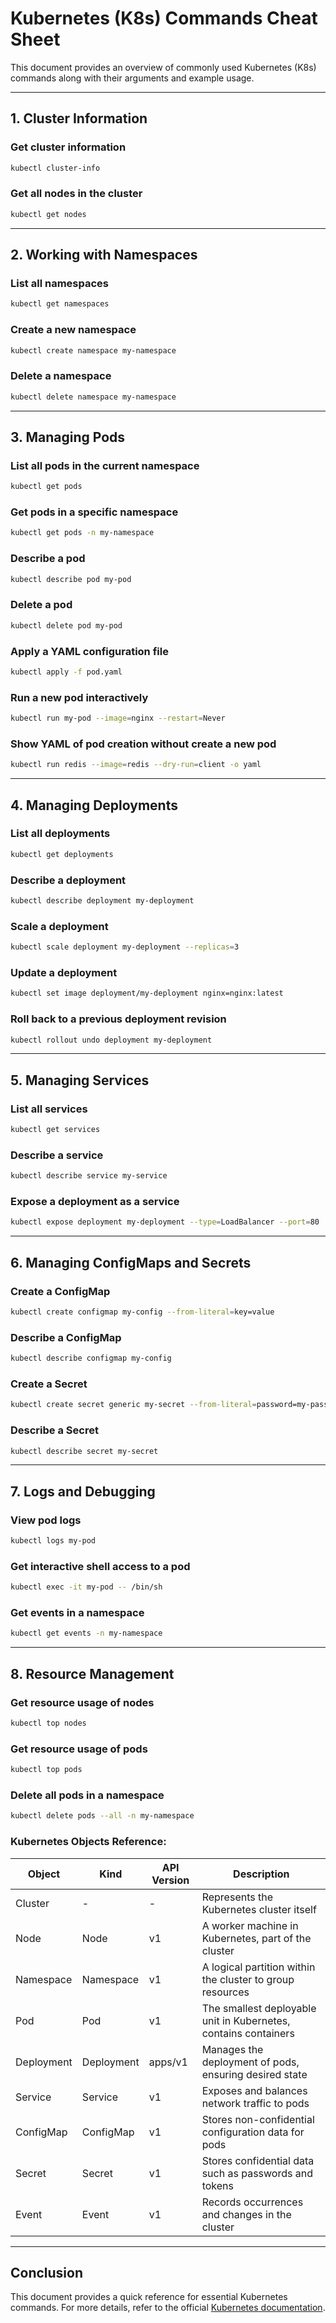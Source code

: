 # Kubernetes (K8s) Commands Cheat Sheet

This document provides an overview of commonly used Kubernetes (K8s) commands along with their arguments and example usage.

---
## 1. Cluster Information
### Get cluster information
```sh
kubectl cluster-info
```

### Get all nodes in the cluster
```sh
kubectl get nodes
```

---
## 2. Working with Namespaces
### List all namespaces
```sh
kubectl get namespaces
```

### Create a new namespace
```sh
kubectl create namespace my-namespace
```

### Delete a namespace
```sh
kubectl delete namespace my-namespace
```

---
## 3. Managing Pods
### List all pods in the current namespace
```sh
kubectl get pods
```

### Get pods in a specific namespace
```sh
kubectl get pods -n my-namespace
```

### Describe a pod
```sh
kubectl describe pod my-pod
```

### Delete a pod
```sh
kubectl delete pod my-pod
```

### Apply a YAML configuration file
```sh
kubectl apply -f pod.yaml
```

### Run a new pod interactively
```sh
kubectl run my-pod --image=nginx --restart=Never
```

### Show YAML of pod creation without create a new pod 
```sh
kubectl run redis --image=redis --dry-run=client -o yaml
```

---
## 4. Managing Deployments
### List all deployments
```sh
kubectl get deployments
```

### Describe a deployment
```sh
kubectl describe deployment my-deployment
```

### Scale a deployment
```sh
kubectl scale deployment my-deployment --replicas=3
```

### Update a deployment
```sh
kubectl set image deployment/my-deployment nginx=nginx:latest
```

### Roll back to a previous deployment revision
```sh
kubectl rollout undo deployment my-deployment
```

---
## 5. Managing Services
### List all services
```sh
kubectl get services
```

### Describe a service
```sh
kubectl describe service my-service
```

### Expose a deployment as a service
```sh
kubectl expose deployment my-deployment --type=LoadBalancer --port=80
```

---
## 6. Managing ConfigMaps and Secrets
### Create a ConfigMap
```sh
kubectl create configmap my-config --from-literal=key=value
```

### Describe a ConfigMap
```sh
kubectl describe configmap my-config
```

### Create a Secret
```sh
kubectl create secret generic my-secret --from-literal=password=my-password
```

### Describe a Secret
```sh
kubectl describe secret my-secret
```

---
## 7. Logs and Debugging
### View pod logs
```sh
kubectl logs my-pod
```

### Get interactive shell access to a pod
```sh
kubectl exec -it my-pod -- /bin/sh
```

### Get events in a namespace
```sh
kubectl get events -n my-namespace
```

---
## 8. Resource Management
### Get resource usage of nodes
```sh
kubectl top nodes
```

### Get resource usage of pods
```sh
kubectl top pods
```

### Delete all pods in a namespace
```sh
kubectl delete pods --all -n my-namespace
```

### Kubernetes Objects Reference: 



| Object     | Kind       | API Version | Description |
|------------|-----------|-------------|-------------|
| Cluster    | -         | -           | Represents the Kubernetes cluster itself |
| Node       | Node      | v1          | A worker machine in Kubernetes, part of the cluster |
| Namespace  | Namespace | v1          | A logical partition within the cluster to group resources |
| Pod        | Pod       | v1          | The smallest deployable unit in Kubernetes, contains containers |
| Deployment | Deployment | apps/v1     | Manages the deployment of pods, ensuring desired state |
| Service    | Service   | v1          | Exposes and balances network traffic to pods |
| ConfigMap  | ConfigMap | v1          | Stores non-confidential configuration data for pods |
| Secret     | Secret    | v1          | Stores confidential data such as passwords and tokens |
| Event      | Event     | v1          | Records occurrences and changes in the cluster |

---
## Conclusion
This document provides a quick reference for essential Kubernetes commands. For more details, refer to the official [Kubernetes documentation](https://kubernetes.io/docs/).

